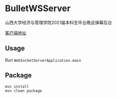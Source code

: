 # BulletWSServer
山西大学经济与管理学院2021届本科生毕业晚会弹幕后台

[客户端地址](https://gitee.com/yuany3721/desktop-bullet)

## Usage
Run `WebSocketServerApplication.main`

## Package
```shell
mvn install
mvn clean package
```
